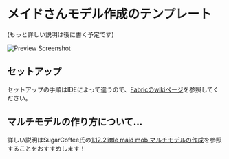 # メイドさんモデル作成のテンプレート

(もっと詳しい説明は後に書く予定です)

![Preview Screenshot](https://github.com/Yukkuritaku/LittleMaidModelProject-Template/tree/1.20/docs/preview_screenshot.png "LittleMaid Preview")

## セットアップ

セットアップの手順はIDEによって違うので、[Fabricのwikiページ](https://fabricmc.net/wiki/ja:tutorial:setup)を参照してください。

## マルチモデルの作り方について...

詳しい説明はSugarCoffee氏の[1.12.2little maid mob マルチモデルの作成](https://forum.civa.jp/viewtopic.php?f=31&t=386)を参照することをおすすめします！